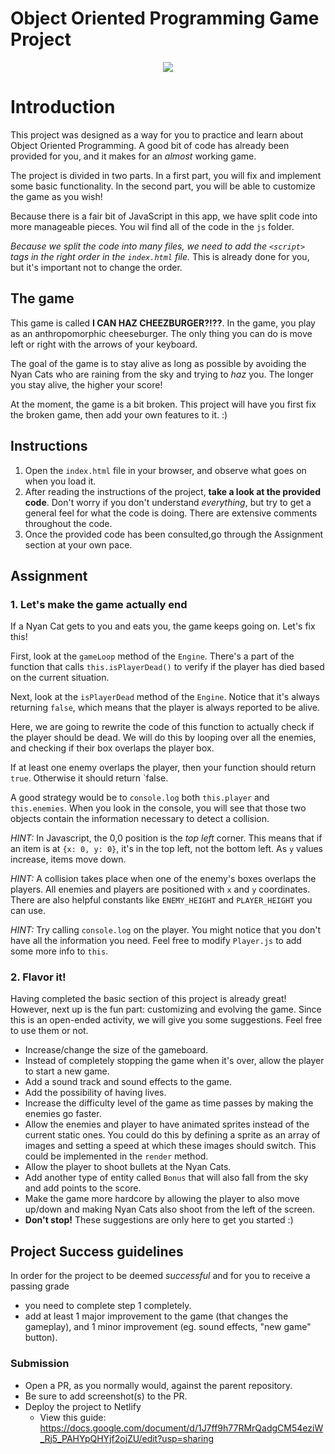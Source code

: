 # Object Oriented Programming Game Project

<p align="center"><img src="./images/screenshot.png"></p>

# Introduction

This project was designed as a way for you to practice and learn about Object Oriented Programming. A good bit of code has already been provided for you, and it makes for an _almost_ working game.

The project is divided in two parts. In a first part, you will fix and implement some basic functionality. In the second part, you will be able to customize the game as you wish!

Because there is a fair bit of JavaScript in this app, we have split code into more manageable pieces. You wil find all of the code in the `js` folder.

_Because we split the code into many files, we need to add the `<script>` tags in the right order in the `index.html` file._ This is already done for you, but it's important not to change the order.

## The game

This game is called **I CAN HAZ CHEEZBURGER?!??**. In the game, you play as an anthropomorphic cheeseburger. The only thing you can do is move left or right with the arrows of your keyboard.

The goal of the game is to stay alive as long as possible by avoiding the Nyan Cats who are raining from the sky and trying to _haz_ you. The longer you stay alive, the higher your score!

At the moment, the game is a bit broken. This project will have you first fix the broken game, then add your own features to it. :)

## Instructions

1. Open the `index.html` file in your browser, and observe what goes on when you load it.
2. After reading the instructions of the project, **take a look at the provided code**. Don't worry if you don't understand _everything_, but try to get a general feel for what the code is doing. There are extensive comments throughout the code.
3. Once the provided code has been consulted,go through the Assignment section at your own pace.

## Assignment

### 1. Let's make the game actually end

If a Nyan Cat gets to you and eats you, the game keeps going on. Let's fix this!

First, look at the `gameLoop` method of the `Engine`. There's a part of the function that calls `this.isPlayerDead()` to verify if the player has died based on the current situation.

Next, look at the `isPlayerDead` method of the `Engine`. Notice that it's always returning `false`, which means that the player is always reported to be alive.

Here, we are going to rewrite the code of this function to actually check if the player should be dead. We will do this by looping over all the enemies, and checking if their box overlaps the player box.

If at least one enemy overlaps the player, then your function should return `true`. Otherwise it should return `false.

A good strategy would be to `console.log` both `this.player` and `this.enemies`. When you look in the console, you will see that those two objects contain the information necessary to detect a collision.

_HINT:_ In Javascript, the 0,0 position is the _top left_ corner. This means that if an item is at `{x: 0, y: 0}`, it's in the top left, not the bottom left. As `y` values increase, items move down.

_HINT:_ A collision takes place when one of the enemy's boxes overlaps the players. All enemies and players are positioned with `x` and `y` coordinates. There are also helpful constants like `ENEMY_HEIGHT` and `PLAYER_HEIGHT` you can use.

_HINT:_ Try calling `console.log` on the player. You might notice that you don't have all the information you need. Feel free to modify `Player.js` to add some more info to `this`.

### 2. Flavor it!

Having completed the basic section of this project is already great! However, next up is the fun part: customizing and evolving the game. Since this is an open-ended activity, we will give you some suggestions. Feel free to use them or not.

- Increase/change the size of the gameboard.
- Instead of completely stopping the game when it's over, allow the player to start a new game.
- Add a sound track and sound effects to the game.
- Add the possibility of having lives.
- Increase the difficulty level of the game as time passes by making the enemies go faster.
- Allow the enemies and player to have animated sprites instead of the current static ones. You could do this by defining a sprite as an array of images and setting a speed at which these images should switch. This could be implemented in the `render` method.
- Allow the player to shoot bullets at the Nyan Cats.
- Add another type of entity called `Bonus` that will also fall from the sky and add points to the score.
- Make the game more hardcore by allowing the player to also move up/down and making Nyan Cats also shoot from the left of the screen.
- **Don't stop!** These suggestions are only here to get you started :)

## Project Success guidelines

In order for the project to be deemed _successful_ and for you to receive a passing grade

- you need to complete step 1 completely.
- add at least 1 major improvement to the game (that changes the gameplay), and 1 minor improvement (eg. sound effects, "new game" button).

### Submission

- Open a PR, as you normally would, against the parent repository.
- Be sure to add screenshot(s) to the PR.
- Deploy the project to Netlify
  - View this guide: https://docs.google.com/document/d/1J7ff9h77RMrQadgCM54eziW_Rj5_PAHYpQHYjf2ojZU/edit?usp=sharing

